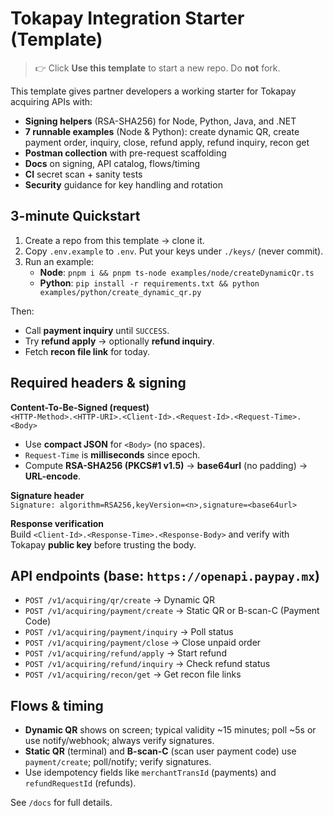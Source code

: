 # Tokapay Integration Starter (Template)

> 👉 Click **Use this template** to start a new repo. Do **not** fork.

This template gives partner developers a working starter for Tokapay acquiring APIs with:
- **Signing helpers** (RSA-SHA256) for Node, Python, Java, and .NET
- **7 runnable examples** (Node & Python): create dynamic QR, create payment order, inquiry, close, refund apply, refund inquiry, recon get
- **Postman collection** with pre-request scaffolding
- **Docs** on signing, API catalog, flows/timing
- **CI** secret scan + sanity tests
- **Security** guidance for key handling and rotation

## 3-minute Quickstart
1. Create a repo from this template → clone it.
2. Copy `.env.example` to `.env`. Put your keys under `./keys/` (never commit).
3. Run an example:
   - **Node**: `pnpm i && pnpm ts-node examples/node/createDynamicQr.ts`
   - **Python**: `pip install -r requirements.txt && python examples/python/create_dynamic_qr.py`

Then:
- Call **payment inquiry** until `SUCCESS`.
- Try **refund apply** → optionally **refund inquiry**.
- Fetch **recon file link** for today.

## Required headers & signing

**Content-To-Be-Signed (request)**  
`<HTTP-Method>.<HTTP-URI>.<Client-Id>.<Request-Id>.<Request-Time>.<Body>`

- Use **compact JSON** for `<Body>` (no spaces).
- `Request-Time` is **milliseconds** since epoch.
- Compute **RSA-SHA256 (PKCS#1 v1.5)** → **base64url** (no padding) → **URL-encode**.

**Signature header**  
`Signature: algorithm=RSA256,keyVersion=<n>,signature=<base64url>`

**Response verification**  
Build `<Client-Id>.<Response-Time>.<Response-Body>` and verify with Tokapay **public key** before trusting the body.

## API endpoints (base: `https://openapi.paypay.mx`)
- `POST /v1/acquiring/qr/create` → Dynamic QR
- `POST /v1/acquiring/payment/create` → Static QR or B-scan-C (Payment Code)
- `POST /v1/acquiring/payment/inquiry` → Poll status
- `POST /v1/acquiring/payment/close` → Close unpaid order
- `POST /v1/acquiring/refund/apply` → Start refund
- `POST /v1/acquiring/refund/inquiry` → Check refund status
- `POST /v1/acquiring/recon/get` → Get recon file links

## Flows & timing
- **Dynamic QR** shows on screen; typical validity ~15 minutes; poll ~5s or use notify/webhook; always verify signatures.
- **Static QR** (terminal) and **B-scan-C** (scan user payment code) use `payment/create`; poll/notify; verify signatures.
- Use idempotency fields like `merchantTransId` (payments) and `refundRequestId` (refunds).

See `/docs` for full details.